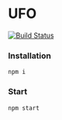 # UFO
[![Build Status](https://travis-ci.org/nzdl/ufo.svg?branch=master)](https://travis-ci.org/nzdl/ufo)

### Installation
```
npm i
```

### Start
```
npm start
```